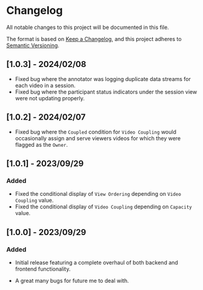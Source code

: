 # Changelog

All notable changes to this project will be documented in this file.

The format is based on [Keep a Changelog](https://keepachangelog.com/en/1.0.0/), and this project adheres to [Semantic Versioning](https://semver.org/spec/v2.0.0.html).

## [1.0.3] - 2024/02/08

- Fixed bug where the annotator was logging duplicate data streams for each video in a session.
- Fixed bug where the participant status indicators under the session view were not updating properly.

## [1.0.2] - 2024/02/07

- Fixed bug where the `Coupled` condition for `Video Coupling` would occasionally assign and serve viewers videos for which they were flagged as the `Owner`.

## [1.0.1] - 2023/09/29

### Added

- Fixed the conditional display of `View Ordering` depending on `Video Coupling` value.
- Fixed the conditional display of `Video Coupling` depending on `Capacity` value.

## [1.0.0] - 2023/09/29

### Added

- Initial release featuring a complete overhaul of both backend and frontend functionality.

- A great many bugs for future me to deal with.
